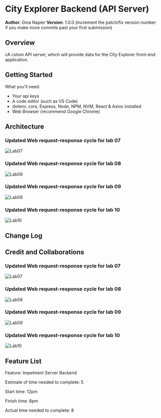 
# City Explorer Backend (API Server)


**Author**: Gina Napier
**Version**: 1.0.0 (increment the patch/fix version number if you make more commits past your first submission)

## Overview
cA cstom API server, which will provide data for the City Explorer front-end application.

## Getting Started
What you'll need:
* Your api keys
* A code editor (such as VS Code)
* dotenv, cors, Express, Node, NPM, NVM, React & Axios installed
* Web Browser (recommend Google Chrome)

## Architecture
### Updated Web request-response cycle for lab 07
![Lab07](./imgs/Lab07.png)

### Updated Web request-response cycle for lab 08
![Lab08](./imgs/Lab08.jpg)

### Updated Web request-response cycle for lab 09
![Lab09](./imgs/Lab09.png)

### Updated Web request-response cycle for lab 10
![Lab10](./imgs/Lab10.png)

## Change Log
<!-- Use this area to document the iterative changes made to your application as each feature is successfully implemented. Use time stamps. Here's an example:

04-24-2001 4:59pm - API Server now functional. -->

## Credit and Collaborations

### Updated Web request-response cycle for lab 07
![Lab07](./imgs/Lab07.png)

### Updated Web request-response cycle for lab 08
![Lab08](./imgs/Lab08.jpg)

### Updated Web request-response cycle for lab 09
![Lab09](./imgs/Lab09.png)

### Updated Web request-response cycle for lab 10
![Lab10](./imgs/Lab10.png)


## Feature List

Feature: Impelment Server Backend

Estimate of time needed to complete: 5

Start time: 12pm

Finish time: 8pm

Actual time needed to complete: 8

